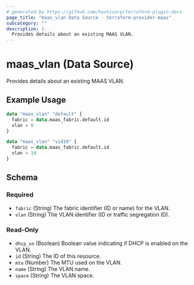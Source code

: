 ```yaml
---
# generated by https://github.com/hashicorp/terraform-plugin-docs
page_title: "maas_vlan Data Source - terraform-provider-maas"
subcategory: ""
description: |-
  Provides details about an existing MAAS VLAN.
---
```


# maas_vlan (Data Source)

Provides details about an existing MAAS VLAN.

## Example Usage

```terraform
data "maas_vlan" "default" {
  fabric = data.maas_fabric.default.id
  vlan = 0
}

data "maas_vlan" "vid10" {
  fabric = data.maas_fabric.default.id
  vlan = 10
}
```

<!-- schema generated by tfplugindocs -->
## Schema

### Required

- `fabric` (String) The fabric identifier (ID or name) for the VLAN.
- `vlan` (String) The VLAN identifier (ID or traffic segregation ID).

### Read-Only

- `dhcp_on` (Boolean) Boolean value indicating if DHCP is enabled on the VLAN.
- `id` (String) The ID of this resource.
- `mtu` (Number) The MTU used on the VLAN.
- `name` (String) The VLAN name.
- `space` (String) The VLAN space.

